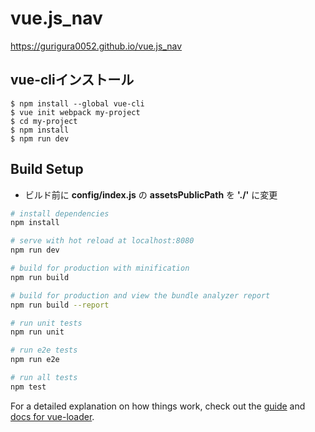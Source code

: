 # vue.js_nav
https://gurigura0052.github.io/vue.js_nav

## vue-cliインストール
```
$ npm install --global vue-cli
$ vue init webpack my-project
$ cd my-project
$ npm install
$ npm run dev
```

## Build Setup
- ビルド前に **config/index.js** の **assetsPublicPath** を **'./'** に変更
``` bash
# install dependencies
npm install

# serve with hot reload at localhost:8080
npm run dev

# build for production with minification
npm run build

# build for production and view the bundle analyzer report
npm run build --report

# run unit tests
npm run unit

# run e2e tests
npm run e2e

# run all tests
npm test
```

For a detailed explanation on how things work, check out the [guide](http://vuejs-templates.github.io/webpack/) and [docs for vue-loader](http://vuejs.github.io/vue-loader).
